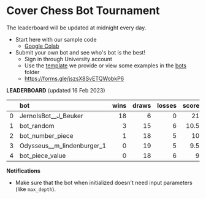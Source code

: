 # Cover Chess Bot Tournament

The leaderboard will be updated at midnight every day.

- Start here with our sample code
  - [Google Colab](https://colab.research.google.com/github/nomomon/chess-bot-competition/blob/main/practical.ipynb)
- Submit your own bot and see who's bot is the best!
  - Sign in through University account
  - Use the [template](https://github.com/Fully-Connected-Graph/chess-bot-competition/blob/main/template_bot.py) we provide or view some examples in the [bots](https://github.com/Fully-Connected-Graph/chess-bot-competition/blob/main/bots) folder
  - https://forms.gle/jszsX8SvETQWobkP6


**LEADERBOARD** (updated 16 Feb 2023)

|    | bot                        |   wins |   draws |   losses |   score |
|---:|:---------------------------|-------:|--------:|---------:|--------:|
|  0 | JernoIsBot__J_Beuker       |     18 |       6 |        0 |    21   |
|  1 | bot_random                 |      3 |      15 |        6 |    10.5 |
|  2 | bot_number_piece           |      1 |      18 |        5 |    10   |
|  3 | Odysseus__m_lindenburger_1 |      0 |      19 |        5 |     9.5 |
|  4 | bot_piece_value            |      0 |      18 |        6 |     9   |

**Notifications**

- Make sure that the bot when initialized doesn't need input parameters (like `max_depth`).